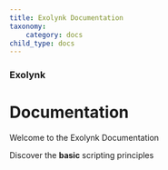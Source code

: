 ```yaml
---
title: Exolynk Documentation
taxonomy:
    category: docs
child_type: docs
---
```


### Exolynk

# Documentation

Welcome to the Exolynk Documentation

Discover the **basic** scripting principles
